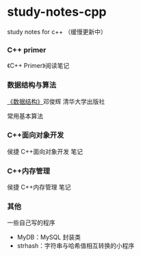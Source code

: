 # study-notes-cpp
study notes for c++ （缓慢更新中）

### C++ primer

《C++ Primer》阅读笔记 

### 数据结构与算法

[《数据结构》](http://www.xuetangx.com/courses/TsinghuaX/30240184_1X/_/about)邓俊辉 清华大学出版社 

常用基本算法 

### C++面向对象开发

侯捷 C++面向对象开发 笔记

### C++内存管理

侯捷 C++内存管理 笔记

### 其他

一些自己写的程序

- MyDB：MySQL 封装类
- strhash：字符串与哈希值相互转换的小程序
